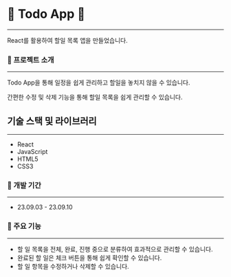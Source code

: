 # &#128153; Todo App &#128153;

---

React를 활용하여 할일 목록 앱을 만들었습니다.


### &#128311; 프로젝트 소개

---

Todo App을 통해 일정을 쉽게 관리하고 할일을 놓치지 않을 수 있습니다. 

간편한 수정 및 삭제 기능을 통해 할일 목록을 쉽게 관리할 수 있습니다.


## 기술 스택 및 라이브러리

---

- React
- JavaScript
- HTML5
- CSS3


### &#128311; 개발 기간

---

- 23.09.03 - 23.09.10


### &#128311; 주요 기능

---

- 할 일 목록을 전체, 완료, 진행 중으로 분류하여 효과적으로 관리할 수 있습니다.
- 완료된 할 일은 체크 버튼을 통해 쉽게 확인할 수 있습니다.
- 할 일 항목을 수정하거나 삭제할 수 있습니다.